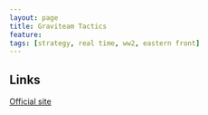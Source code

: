 ```yaml
---
layout: page
title: Graviteam Tactics
feature: 
tags: [strategy, real time, ww2, eastern front]
---
```


## Links

[Official site](http://graviteam.com/)